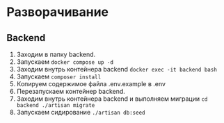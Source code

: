 # Разворачивание
## Backend
1. Заходим в папку backend.
2. Запускаем
`docker compose up -d`
3. Заходим внутрь контейнера backend
`docker exec -it backend bash`
4. Запускаем 
`composer install`
5. Копируем содержимое файла .env.example в .env
6. Перезапускаем контейнер backend.
7. Заходим внутрь контейнера backend и выполняем миграции
`cd backend
./artisan migrate`
8. Запускаем сидирование
`./artisan db:seed`